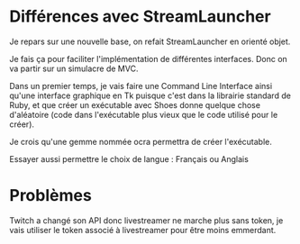 # Différences avec StreamLauncher

Je repars sur une nouvelle base, on refait StreamLauncher en orienté objet.

Je fais ça pour faciliter l'implémentation de différentes interfaces.
Donc on va partir sur un simulacre de MVC.

Dans un premier temps, je vais faire une Command Line Interface ainsi qu'une interface graphique
en Tk puisque c'est dans la librairie standard de Ruby, et que créer un exécutable avec Shoes
donne quelque chose d'aléatoire (code dans l'exécutable plus vieux que le code utilisé pour le
créer).

Je crois qu'une gemme nommée ocra permettra de créer l'exécutable.

Essayer aussi permettre le choix de langue : Français ou Anglais

# Problèmes

Twitch a changé son API donc livestreamer ne marche plus sans token, je vais utiliser
le token associé à livestreamer pour être moins emmerdant.
